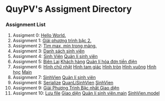 # QuyPV's Assigment Directory

### Assignment List

1. Assigment 0: [Hello World.](https://github.com/FASTTRACKSE/FFSE1703.JavaCore/blob/master/Assignments/QuyPV/HelloWord/src/HelloWorld.java)
2. Assignment 1: [Giải phương trình bậc 2.](https://github.com/FASTTRACKSE/FFSE1703.JavaCore/blob/master/Assignments/QuyPV/FFSE1703/src/assignment/Giaiphuongtrinh.java)
3. Assignment 2: [Tìm max, min trong mảng.](https://github.com/FASTTRACKSE/FFSE1703.JavaCore/blob/master/Assignments/QuyPV/FFSE1703/src/assignment/Mang.java)
4. Assignment 3: [Danh sách sinh viên](https://github.com/FASTTRACKSE/FFSE1703.JavaCore/blob/master/Assignments/QuyPV/MenuCuaToi/src/FFSE1703/DanhSachSinhVien.java)
5. Assignment 4: [Sinh Viên](https://github.com/FASTTRACKSE/FFSE1703.JavaCore/blob/master/Assignments/QuyPV/OOPSinhVien/src/sinhvien/SinhVien.java) [Quản lí sinh viên](https://github.com/FASTTRACKSE/FFSE1703.JavaCore/blob/master/Assignments/QuyPV/OOPSinhVien/src/sinhvien/QuanLiSinhVien.java)
6. Assignment 5: [Biên Lai](https://github.com/FASTTRACKSE/FFSE1703.JavaCore/blob/master/Assignments/QuyPV/QuanLiTienDien/src/ffse1703/javacore/model/BienLai.java) [Khách hàng](https://github.com/FASTTRACKSE/FFSE1703.JavaCore/blob/master/Assignments/QuyPV/QuanLiTienDien/src/ffse1703/javacore/model/KhachHang.java) [Quản lí hóa đơn tiền điện](https://github.com/FASTTRACKSE/FFSE1703.JavaCore/blob/master/Assignments/QuyPV/QuanLiTienDien/src/ffse1703/javacore/main/QuanLiTienDien.java)
7. Assignment 6: [Hình chữ nhật](https://github.com/FASTTRACKSE/FFSE1703.JavaCore/blob/master/Assignments/QuyPV/HinhHoc_DaHinh/src/ffse1703/javacore/model/HinhChuNhat.java) [Hình tam giác](https://github.com/FASTTRACKSE/FFSE1703.JavaCore/blob/master/Assignments/QuyPV/HinhHoc_DaHinh/src/ffse1703/javacore/model/HinhTamGiac.java) [Hình tròn](https://github.com/FASTTRACKSE/FFSE1703.JavaCore/blob/master/Assignments/QuyPV/HinhHoc_DaHinh/src/ffse1703/javacore/model/HinhTron.java) [Hình vuông](https://github.com/FASTTRACKSE/FFSE1703.JavaCore/blob/master/Assignments/QuyPV/HinhHoc_DaHinh/src/ffse1703/javacore/model/HinhVuong.java) [Hình học](https://github.com/FASTTRACKSE/FFSE1703.JavaCore/blob/master/Assignments/QuyPV/HinhHoc_DaHinh/src/ffse1703/javacore/model/HinhHoc.java) [Main](https://github.com/FASTTRACKSE/FFSE1703.JavaCore/blob/master/Assignments/QuyPV/HinhHoc_DaHinh/src/ffse1703/javacore/main/Main.java)
8. Assignment 7: [SinhVien](https://github.com/FASTTRACKSE/FFSE1703.JavaCore/blob/master/Assignments/QuyPV/OOPSinhVien_Arrlist_TryCatch/src/sinhvien/SinhVien.java) [Quản lí sinh viên](https://github.com/FASTTRACKSE/FFSE1703.JavaCore/blob/master/Assignments/QuyPV/OOPSinhVien_Arrlist_TryCatch/src/sinhvien/QuanLiSinhVien.java)
9. Assignment 8: [Serialize](https://github.com/FASTTRACKSE/FFSE1703.JavaCore/blob/master/Assignments/QuyPV/OOPSinhVien_Arrlist_TryCatch/src/io/SerializeFile.java) [QuanLiSinhVien](https://github.com/FASTTRACKSE/FFSE1703.JavaCore/blob/master/Assignments/QuyPV/OOPSinhVien_Arrlist_TryCatch/src/sinhvien/QuanLiSinhVien.java)   [SinhVien](https://github.com/FASTTRACKSE/FFSE1703.JavaCore/blob/master/Assignments/QuyPV/OOPSinhVien_Arrlist_TryCatch/src/sinhvien/SinhVien.java)
10. Assignment 9: [Giải Phương Trình Bậc nhất ](https://github.com/FASTTRACKSE/FFSE1703.JavaCore/tree/master/Assignments/QuyPV/GiaiPhuongTrinhbacNhat.ui/src/main) [ Giao diện](https://github.com/FASTTRACKSE/FFSE1703.JavaCore/tree/master/Assignments/QuyPV/GiaiPhuongTrinhbacNhat.ui/src/main)
11. Assignment 10: [Lưu file](https://github.com/FASTTRACKSE/FFSE1703.JavaCore/blob/master/Assignments/QuyPV/QuanLiSinhVien.ui/src/io/SerializeFile.java) [Giao diện](https://github.com/FASTTRACKSE/FFSE1703.JavaCore/blob/master/Assignments/QuyPV/QuanLiSinhVien.ui/src/ui/QuanLiSinhVien_UI.java) [Quản lí sinh viên.main](https://github.com/FASTTRACKSE/FFSE1703.JavaCore/tree/master/Assignments/QuyPV/QuanLiSinhVien.ui/src/main) [SinhVien.model](https://github.com/FASTTRACKSE/FFSE1703.JavaCore/blob/master/Assignments/QuyPV/QuanLiSinhVien.ui/src/model/SinhVien.java)
